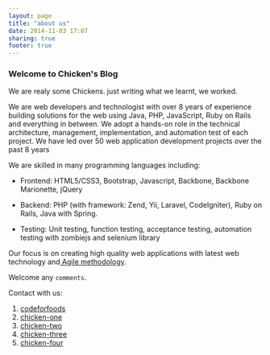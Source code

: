 ```yaml
---
layout: page
title: "about us"
date: 2014-11-03 17:07
sharing: true
footer: true
---
```

### Welcome to Chicken's Blog

We are realy some Chickens. just writing what we learnt, we worked.

We are web developers and technologist with over 8 years of experience building solutions for the web using Java, PHP, JavaScript, Ruby on Rails and everything in between. We adopt a hands-on role in the technical architecture, management, implementation, and automation test of each project. We have led over 50 web application development projects over the past 8 years

We are skilled in many programming languages including:

 * Frontend: HTML5/CSS3, Bootstrap, Javascript, Backbone, Backbone Marionette, jQuery

 * Backend: PHP (with framework: Zend, Yii, Laravel, CodeIgniter), Ruby on Rails, Java with Spring.

 * Testing: Unit testing, function testing, acceptance testing, automation testing with zombiejs and selenium library
 
Our focus is on creating high quality web applications with latest web technology and[ Agile methodology](http://en.wikipedia.org/wiki/Agile_software_development).

Welcome any `comments`.

  Contact with us:

  1. [codeforfoods](http://codeforfoods.net/about-me)
  2. [chicken-one](http://codeforfoods.net/chicken-one)
  3. [chicken-two](http://codeforfoods.net/chicken-two)
  4. [chicken-three](http://codeforfoods.net/chicken-three)
  5. [chicken-four](http://codeforfoods.net/chicken-four)
